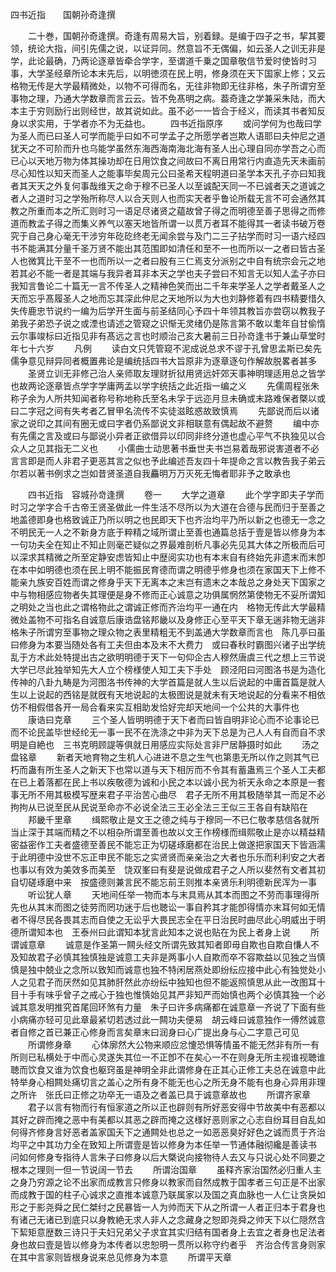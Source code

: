 <!-- { "loadSidebar": true } -->
四书近指　　国朝孙奇逢撰

　　二十巻，国朝孙奇逢撰。奇逢有周易大旨，别着録。是编于四子之书，挈其要领，统论大指，间引先儒之说，以证异同。然意旨不无偶偏，如云圣人之训无非是学，此论最确，乃两论逐章皆牵合学字，至谓道千乗之国章敬信节爱时使皆时习事，大学圣经章所论本末先后，以明徳须在民上明，修身须在天下国家上修；又云格物无传是大学最精微处，以物不可得而名，无往非物即无往非格，朱子所谓穷至事物之理，乃通大学数章而言云云。皆不免髙明之病。葢奇逢之学兼采朱陆，而大本主于穷则励行出则经世，故其说如此。虽不必一一皆合于经义，而读其书者知反身以求实用，于学者亦不为无益也。
　　四书近指原序
　　或问学何为也哉曰学为圣人而已曰圣人可学而能乎曰如不可学孟子之所愿学者岂欺人语耶曰夫仲尼之道犹天之不可阶而升也乌能学虽然东海西海南海北海有圣人出心理自同亦学吾之心而已心以天地万物为体其操功却在日用饮食之间故曰不离日用常行内直造先天未画前尽心知性以知天而圣人之能事毕矣周元公曰圣希天程明道曰圣学本天孔子亦曰知我者其天天之外复何事哉维天之命于穆不已圣人以至诚配天同一不已诚者天之道诚之者人之道时习之学殆所称尽人以合天则人也而实天者乎鲁论所载无言不可会通然其教之所重而本之所汇则时习一语足尽诸贤之藴故曾子得之而明德至善子思得之而修道而教孟子得之而集义养气以塞天地皆所谓一以贯万者耳不能得其一者读书破万卷究于自己身心毫无干涉穷年矻矻终老无闻余尝与及门二三子拈学而时习一语六经四书不能满其分量千圣万贤不能出其范围即如清任和至不一也而所以一之者曰皆古圣人也微箕比干至不一也而所以一之者曰殷有三仁焉支分派别之中自有统宗会元之地若其必不能一者是其端与我异者耳非本天之学也夫子尝曰不知言无以知人孟子亦曰我知言鲁论二十篇无一言不传圣人之精神色笑而出二千年来学圣人之学者戴圣人之天而忘乎髙履圣人之地而忘其深此仲尼之天地所以为大也刘静修着有四书精要惜久失传鹿忠节说约一编为后学开生面与前圣结同心予四十年领其教旨亦尝窃以教我子弟我子弟恐子说之或湮也请述之管窥之识惭无灵绪仍是陈言第不敢以耄年自甘偷惰云尔事竣标曰近指见非有髙远之言也时顺治己亥大暑前三日孙竒逢书于兼山草堂时年七十六岁
　　凡例
　　读白文只凭管窥不泥成说总求不谬于孔曾思孟斯已矣先儒争意见辩异同者概置弗论是编统括四书大旨原非为逐章逐句作解故脱畧者甚多
　　圣贤立训无非修己治人亲师取友理财折狱用贤远奸郊天事神明理适用总之皆学也故两论逐章皆点学字学庸两孟以学字统括之此近指一编之义
　　先儒周程张朱称子余为人所共知闻者称号称地称氏至名未孚于远迩月旦未确或末路难保者槩以或曰二字冠之间有失考者乙冒甲名流传不实徒滋眩惑故致慎焉
　　先鄙说而后以诸家之说印之其间有圈无或曰字者仍系鄙说文非相联意有偶起故不避赘
　　编中亦有先儒之言及或曰与鄙说小异者正欲借异以印同非终分道也虚心平气不执独见以合众人之见其指无二义也
　　小儒曲士动思著书垂世夫书岂易着哉邪说害道者不必言言即是而人非君子更恶其言之似也予此编述吾友四十年提命之言以教告我子弟云尔若以著书例求之岂如昔贤圣道自我麤明万万灭死无悔者耶非予之敢承也

　　四书近指　容城孙竒逢撰
　　卷一
　　大学之道章
　　此个学字即夫子学而时习之学字合千古帝王贤圣做此一件生活不尽所以为大道在合德与民而归于至善之地盖德即身也格致诚正乃所以明之也民即天下也齐治均平乃所以新之也德无一念之不明民无一人之不新身方底于粹精之域所谓止至善也通篇总括于壹是皆以修身为本一句功夫全在知止不知止则毫芒疑似之界最难剖析凡事必先见其大体之所极而后可以深求其精微之所至定静安虑皆知止中歴阅实功也有本末自有终始先非遗末而末卽在本中如明德也须在民上明不能振民育德而谓之明德乎修身也须在家国天下上修不能亲九族安百姓而谓之修身乎天下无离本之末岂有遗末之本哉总之身处天下国家之中与物相感应物者失其理便是身不修而正心诚意之功俱属惘然第使物无不妥所谓知之明处之当也此之谓格物此之谓诚正修而齐治均平一通在内　格物无传此大学最精微处盖物不可指名自诚意后康诰盘铭邦畿以及身修正心至平天下章无遄非物无遄非格朱子所谓穷至事物之理众物之表里精粗无不到盖通大学数章而言也　陈几亭曰虽曰修身为本要当随处各有工夫但由本及末不大费力　或曰春秋时霸图兴诸子出学统乱于方术此处特提出古之欲明明德于天下一句仰企古人穆然唐虞三代之想上三节说大学已尽此独举知先大人立个榜様使人知工夫下手处　顾泾阳曰河图洛书是为造化传神的八卦九畴是为河图洛书传神的大学首篇是就人生以后说起的中庸首篇是就人生以上说起的西铭是就旣有天地说起的太极图说是就未有天地说起的分看来不相依仿不相假借各开一局合看来实互相助发恰好完却天地间一个公共的大事件也
　　康诰曰克章
　　三个圣人皆明明德于天下者而曰皆自明非论心而不论事论已而不论民盖毕世经纶无一事一民不在洗涤之中非为天下总是为己人人有自而自不求明是自絶也　三书克明顾諟等俱就日用感应实际处言非尸居静摄时如此
　　汤之盘铭章
　　新者天地育物之生机人心进进不息之生气也第患无所以作之则其气已朽而蛊有所生圣人之新天下也常以道与天下相厉而不令其有蓄蛊焉三个圣人工夫都在已上着落都在民上书以疾敬德为诚和小民之本以诚小民为祈天永命之本原是一套事无所不用其极模写歴来君子平治苦心曲尽　君子无所不用其极随举其一而足不必拘拘从已说至民从民说至命亦不必说全法三王必全法三王似三王各自有缺陷在
　　邦畿千里章
　　缉熙敬止是文王之德之纯与于穆同一不已仁敬孝慈信各就所当止深于其端而精之不以相杂所谓至善也故以文王作榜様而缉熙敬止是亦以精益精密益密作工夫者盛德至善民不能忘正为切磋琢磨都在治民上做遂把家国天下皆涵濡于此明德中没世不忘正申民不能忘之实贤贤而亲亲治之大者也乐乐而利利安之大者也事以有效为美效多而美至　饶双峯曰有斐是说做成君子之人所以斐然有文者其初自切磋琢磨中来　按盛德则兼言民不能忘前王则推本亲贤乐利明德新民浑为一事
　　听讼犹人章
　　天地间任举一物而本与末具焉从其本而图之不劳而事理得所先也从其末而图之徒劳而罔功迷于后也聴讼一事自矜其才能卽得情亦末耳何如无情者不得尽民各畏其志而自使之无讼乎大畏民志全在平日治民时曲尽此心明威出于明德所谓知本也　王泰州曰此谓知本犹言此知本之说也贴在为民上者身上说
　　所谓诚意章
　　诚意是作圣第一闗头经文所谓先致其知者即毋自欺也自欺自慊人不及知故君子必慎其独慎独是诚意工夫非是两事小人自欺而卒不容欺益以见独之当慎慎是独中兢业之念所以致知而诚意也独不特闲居燕处即纷纭应接中此心有独觉处小人之见君子而厌然如见其肺肝然此亦纷纭中独知也但不能返照慎思从此一改图耳十目十手有味乎曾子之戒心于独也惟慎始见其严非知严而始慎也两个必慎其独一个必诚其意发明推究首尾回环煞有力量　朱子曰许多病痛都在诚意章一齐说了下面有些小病痛亦轻可见此章最紧切若透过此一闗功夫便易　胡云峰曰诚意独作一傅然诚意者自修之首已兼正心修身而言矣章末曰润身曰心广提出身与心二字意己可见
　　所谓修身章
　　心体廓然大公物来顺应忿懥恐惧等情虽不能无然非有所一有所则已私横处于中而心灵遂失其位一不正卽不在矣心一不在则身无所主视谁视聴谁聴而饮食又谁为饮食也躯窍虽是神明全非此谓修身在正其心正修工夫总在诚意中此特举身心相闗处痛切言之盖心之所有身不能无也心之所无身不能有也身心异用非理之所许　张氏曰正修之功卒无一语及之者盖已具于诚意章故也
　　所谓齐家章
　　君子以言有物而行有恒家道之所以正也辟则有所好恶安得中节故美中有恶都以其好之辟而掩之恶中有美都以其恶之辟而掩之这様好恶则家之心志自纷耳目自乱如何得齐修身言好恶者盖家国夭下之通闗处也总之一如恶恶臭好好色之诚而贯于齐治均平之中其功力全在致知上所谓壹是皆以修身为本任举一节通体融彻纔是善读书　问如何修身专指待人言朱子曰修身以后大槩说向接物待人去又与只说心处不同要之根本之理则一但一节说阔一节去
　　所谓治国章
　　虽释齐家治国然必归重人主之身乃穷源之论不出家而成教言只修身以教家而自然成教于国孝者三句正是不出家而成教于国的柱子心诚求之直推本诚意乃联属家以及国之真血脉也一人仁让贪戾如形之于影尧舜之民仁桀纣之民暴皆一人为帅而天下从之所谓一人者正归本于君身也有诸己无诸已到底只以身教絶无求人非人之念藏身之恕即尧舜之帅天下以仁隠然含下絜矩意歴数三诗只于夫妇兄弟父子求宜其实归结有国者身上去宜之者身也足法者身也故曰壹是皆以修身为本传者以忠恕明一贯所以称守约者乎　齐治合传言身则家在其中言家则皆根身说来总见修身为本意
　　所谓平天章
